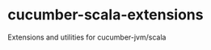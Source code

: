 cucumber-scala-extensions
=========================

Extensions and utilities for cucumber-jvm/scala
